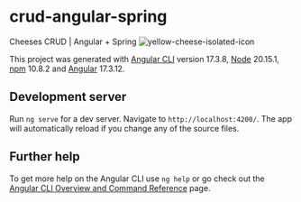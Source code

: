 # crud-angular-spring
Cheeses CRUD | Angular + Spring ![yellow-cheese-isolated-icon](https://www.vecteezy.com/vector-art/2305834-flat-style-yellow-cheese-isolated-icon-on-white-background)

This project was generated with [Angular CLI](https://github.com/angular/angular-cli) version 17.3.8, [Node](https://nodejs.org/pt) 20.15.1, [npm](https://www.npmjs.com/package/npm/v/10.8.2) 10.8.2 and [Angular](https://github.com/angular/angular) 17.3.12.

## Development server

Run `ng serve` for a dev server. Navigate to `http://localhost:4200/`. The app will automatically reload if you change any of the source files.

## Further help

To get more help on the Angular CLI use `ng help` or go check out the [Angular CLI Overview and Command Reference](https://angular.io/cli) page.

